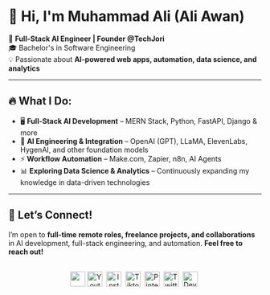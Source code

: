 <!--<img src="./icons/muhammadali-pro-banner.png" alt="Github Banner">-->

# 👋 Hi, I'm Muhammad Ali (Ali Awan)  

🚀 **Full-Stack AI Engineer | Founder @TechJori**  
🎓 Bachelor's in Software Engineering  
💡 Passionate about **AI-powered web apps, automation, data science, and analytics**  

---

## 🔥 What I Do:  
- 🖥 **Full-Stack AI Development** – MERN Stack, Python, FastAPI, Django & more  
- 🤖 **AI Engineering & Integration** – OpenAI (GPT), LLaMA, ElevenLabs, HygenAI, and other foundation models  
- ⚡ **Workflow Automation** – Make.com, Zapier, n8n, AI Agents  
- 📊 **Exploring Data Science & Analytics** – Continuously expanding my knowledge in data-driven technologies  

---

## 📩 Let’s Connect!  
I’m open to **full-time remote roles, freelance projects, and collaborations** in AI development, full-stack engineering, and automation. **Feel free to reach out!**  

<br/>
<div align="center">
<a href="https://linkedin.com/in/aliawanai" target="blank"><img align="center" src="https://img.icons8.com/?size=100&id=8808&format=png&color=000000" height="30" width="30" /></a>
<a href="https://www.youtube.com/@aliawanai?sub_confirmation=1" target="blank"><img align="center" src="https://cdn.jsdelivr.net/npm/simple-icons@3.0.1/icons/youtube.svg" alt="Youtube Channel" height="30" width="30" /></a>&nbsp;
<a href="https://www.instagram.com/aliawanai/" target="blank"><img align="center" src="https://cdn.jsdelivr.net/npm/simple-icons@3.0.1/icons/instagram.svg" alt="Instagram Profile" height="30" width="30" /></a>&nbsp;
<a href="https://www.tiktok.com/@aliawanai" target="blank"><img align="center" src="https://cdn.jsdelivr.net/npm/simple-icons@3.0.1/icons/tiktok.svg" alt="Tiktok Profile" height="30" width="30" /></a>&nbsp;
<a href="https://pinterest.com/aliawanai" target="blank"><img align="center" src="https://cdn.jsdelivr.net/npm/simple-icons@3.0.1/icons/pinterest.svg" alt="Pinterest Profile" height="30" width="30" /></a>&nbsp;
<a href="https://twitter.com/aliawanai" target="blank"><img align="center" src="https://cdn.jsdelivr.net/npm/simple-icons@3.0.1/icons/twitter.svg" alt="Twitter Profile" height="30" width="30" /></a>&nbsp;
<a href="https://dev.to/aliawanai" target="blank"><img align="center" src="https://simpleicons.org/icons/devdotto.svg" alt="Dev.to profile" height="30" width="30" /></a>&nbsp;
</div>
<br/>

